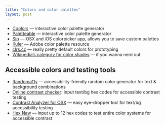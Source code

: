 ```yaml
---
title: "Colors and color palettes"
layout: post
---
```


- [Coolors](https://coolors.co/app) — interactive color palette generator
- [Paletteable](http://www.palettable.io/) — interactive color palette generator
- [Sip](http://sipapp.io/) — OSX and iOS colorpicker app, allows you to save custom palettes
- [Kuler](https://color.adobe.com/create/color-wheel/) — Adobe color palette resource
- [clrs.cc](http://clrs.cc/) — really pretty default colors for prototyping
- [Wikipedia’s category for color shades](https://en.wikipedia.org/wiki/Category:Shades_of_color_templates) — if you wanna nerd out

## Accessible colors and testing tools
- [Randoma11y](https://randoma11y.com/) — accessibility-friendly random color generator for text &amp; background combinations
- [Online contrast checker](http://webaim.org/resources/contrastchecker/): input text/bg hex codes for accessible contrast testing
- [Contrast Analyzer for OSX](https://www.paciellogroup.com/resources/contrastanalyser/) — easy eye-dropper tool for text/bg accessibility testing
- [Hex Naw](https://hexnaw.com/) — input up to 12 hex codes to test entire color systems for accessible contrast
